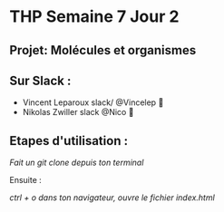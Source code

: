 # THP Semaine 7 Jour 2

## Projet: Molécules et organismes


## Sur Slack :

* Vincent Leparoux  slack/  @Vincelep :dolphin:
* Nikolas Zwiller  slack  @Nico :chicken:


## Etapes d'utilisation :


_Fait un git clone depuis ton terminal_

Ensuite :


_ctrl + o dans ton navigateur, ouvre le fichier index.html_
